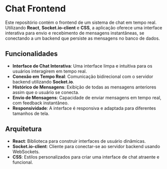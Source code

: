 # Chat Frontend

Este repositório contém o frontend de um sistema de chat em tempo real. Utilizando **React**, **Socket.io-client** e **CSS**, a aplicação oferece uma interface interativa para envio e recebimento de mensagens instantâneas, se conectando a um backend que persiste as mensagens no banco de dados.

## Funcionalidades

- **Interface de Chat Interativa**: Uma interface limpa e intuitiva para os usuários interagirem em tempo real.
- **Conexão em Tempo Real**: Comunicação bidirecional com o servidor backend utilizando **Socket.io**.
- **Histórico de Mensagens**: Exibição de todas as mensagens anteriores assim que o usuário se conecta.
- **Envio de Mensagens**: Capacidade de enviar mensagens em tempo real, com feedback instantâneo.
- **Responsividade**: A interface é responsiva e adaptada para diferentes tamanhos de tela.

## Arquitetura

- **React**: Biblioteca para construir interfaces de usuário dinâmicas.
- **Socket.io-client**: Cliente para conectar-se ao servidor backend usando WebSockets.
- **CSS**: Estilos personalizados para criar uma interface de chat atraente e funcional.
